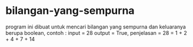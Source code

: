 # bilangan-yang-sempurna
program ini dibuat untuk mencari bilangan yang sempurna dan keluaranya berupa boolean, contoh : input = 28 output = True, penjelasan = 28 = 1 + 2 + 4 + 7 + 14
